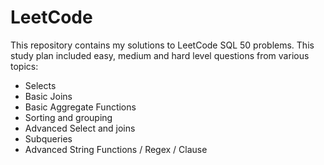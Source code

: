 # LeetCode

This repository contains my solutions to LeetCode SQL 50 problems. This study plan included easy, medium and hard level questions from various topics:
</br>
* Selects
* Basic Joins
* Basic Aggregate Functions
* Sorting and grouping
* Advanced Select and joins
* Subqueries
* Advanced String Functions / Regex / Clause

